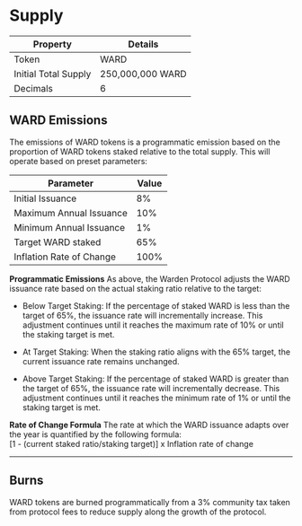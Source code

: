 # Supply

|Property|Details|
|-|--|
| Token | WARD |
| Initial Total Supply | 250,000,000 WARD |
| Decimals | 6 |


## **WARD Emissions**

The emissions of WARD tokens is a programmatic emission based on the proportion of WARD tokens staked relative to the total supply. This will operate based on preset parameters:

| Parameter |Value  |
|--|--|
| Initial Issuance |8%  |
| Maximum Annual Issuance  | 10%  |
| Minimum Annual Issuance | 1% |
| Target WARD staked | 65% |
| Inflation Rate of Change | 100% |

**Programmatic Emissions**
As above, the Warden Protocol adjusts the WARD issuance rate based on the actual staking ratio relative to the target:

-   Below Target Staking: If the percentage of staked WARD is less than the target of 65%, the issuance rate will incrementally increase. This adjustment continues until it reaches the maximum rate of 10% or until the staking target is met.
    
-   At Target Staking: When the staking ratio aligns with the 65% target, the current issuance rate remains unchanged.
    
-   Above Target Staking: If the percentage of staked WARD is greater than the target of 65%, the issuance rate will incrementally decrease. This adjustment continues until it reaches the minimum rate of 1% or until the staking target is met.

**Rate of Change Formula**
The rate at which the WARD issuance adapts over the year is quantified by the following formula:  
[1 - (current staked ratio/staking target)] x Inflation rate of change

***

## **Burns**

WARD tokens are burned programmatically from a 3% community tax taken from protocol fees to reduce supply along the growth of the protocol. 

